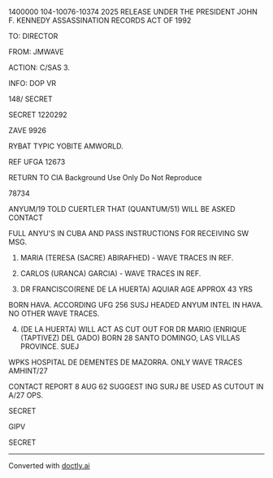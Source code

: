 1400000
104-10076-10374
2025 RELEASE UNDER THE PRESIDENT JOHN F. KENNEDY ASSASSINATION RECORDS ACT OF 1992

TO: DIRECTOR

FROM: JMWAVE

ACTION: C/SAS 3.

INFO: DOP VR


148/ SECRET


SECRET 1220292

ZAVE 9926

RYBAT TYPIC YOBITE AMWORLD.

REF UFGA 12673

RETURN TO CIA
Background Use Only
Do Not Reproduce

78734

ANYUM/19 TOLD CUERTLER THAT (QUANTUM/51) WILL BE ASKED CONTACT

FULL ANYU'S IN CUBA AND PASS INSTRUCTIONS FOR RECEIVING SW MSG.

1. MARIA (TERESA (SACRE) ABIRAFHED) - WAVE TRACES IN REF.

2. CARLOS (URANCA) GARCIA) - WAVE TRACES IN REF.

3. DR FRANCISCO(RENE DE LA HUERTA) AQUIAR AGE APPROX 43 YRS

BORN HAVA. ACCORDING UFG 256 SUSJ HEADED ANYUM INTEL IN HAVA. NO OTHER WAVE TRACES.

4. (DE LA HUERTA) WILL ACT AS CUT OUT FOR DR MARIO (ENRIQUE (TAPTIVEZ) DEL GADO) BORN 28 SANTO DOMINGO, LAS VILLAS PROVINCE. SUEJ

WPKS HOSPITAL DE DEMENTES DE MAZORRA. ONLY WAVE TRACES AMHINT/27

CONTACT REPORT 8 AUG 62 SUGGEST ING SURJ BE USED AS CUTOUT IN
A/27 OPS.

SECRET

GIPV

SECRET


---
Converted with [doctly.ai](https://doctly.ai)